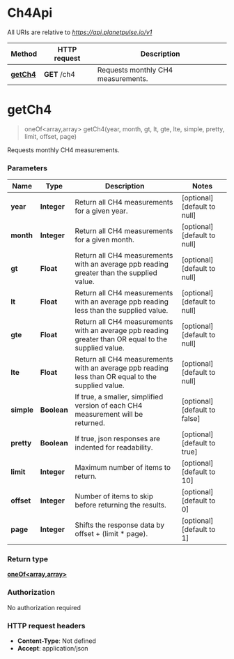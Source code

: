 # Ch4Api

All URIs are relative to *https://api.planetpulse.io/v1*

Method | HTTP request | Description
------------- | ------------- | -------------
[**getCh4**](Ch4Api.md#getCh4) | **GET** /ch4 | Requests monthly CH4 measurements.


<a name="getCh4"></a>
# **getCh4**
> oneOf&lt;array,array&gt; getCh4(year, month, gt, lt, gte, lte, simple, pretty, limit, offset, page)

Requests monthly CH4 measurements.

### Parameters

Name | Type | Description  | Notes
------------- | ------------- | ------------- | -------------
 **year** | **Integer**| Return all CH4 measurements for a given year. | [optional] [default to null]
 **month** | **Integer**| Return all CH4 measurements for a given month. | [optional] [default to null]
 **gt** | **Float**| Return all CH4 measurements with an average ppb reading greater than the supplied value. | [optional] [default to null]
 **lt** | **Float**| Return all CH4 measurements with an average ppb reading less than the supplied value. | [optional] [default to null]
 **gte** | **Float**| Return all CH4 measurements with an average ppb reading greater than OR equal to the supplied value. | [optional] [default to null]
 **lte** | **Float**| Return all CH4 measurements with an average ppb reading less than OR equal to the supplied value. | [optional] [default to null]
 **simple** | **Boolean**| If true, a smaller, simplified version of each CH4 measurement will be returned. | [optional] [default to false]
 **pretty** | **Boolean**| If true, json responses are indented for readability. | [optional] [default to true]
 **limit** | **Integer**| Maximum number of items to return. | [optional] [default to 10]
 **offset** | **Integer**| Number of items to skip before returning the results. | [optional] [default to 0]
 **page** | **Integer**| Shifts the response data by offset + (limit * page). | [optional] [default to 1]

### Return type

[**oneOf&lt;array,array&gt;**](../Models/oneOf&lt;array,array&gt;.md)

### Authorization

No authorization required

### HTTP request headers

- **Content-Type**: Not defined
- **Accept**: application/json

